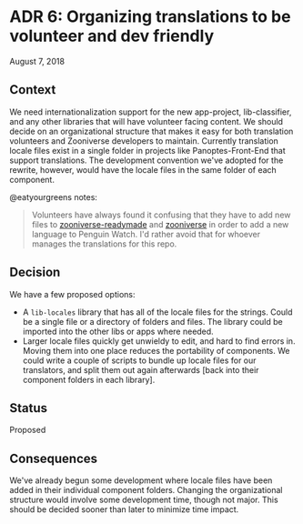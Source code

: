 # ADR 6: Organizing translations to be volunteer and dev friendly

August 7, 2018

## Context

We need internationalization support for the new app-project, lib-classifier, and any other libraries that will have volunteer facing content. We should decide on an organizational structure that makes it easy for both translation volunteers and Zooniverse developers to maintain. Currently translation locale files exist in a single folder in projects like Panoptes-Front-End that support translations. The development convention we've adopted for the rewrite, however, would have the locale files in the same folder of each component.

@eatyourgreens notes:

> Volunteers have always found it confusing that they have to add new files to [zooniverse-readymade](https://github.com/zooniverse/zooniverse-readymade) and [zooniverse](https://github.com/zooniverse/Zooniverse) in order to add a new language to Penguin Watch. I'd rather avoid that for whoever manages the translations for this repo.

## Decision

We have a few proposed options: 

- A `lib-locales` library that has all of the locale files for the strings. Could be a single file or a directory of folders and files. The library could be imported into the other libs or apps where needed.
- Larger locale files quickly get unwieldy to edit, and hard to find errors in. Moving them into one place reduces the portability of components. We could write a couple of scripts to bundle up locale files for our translators, and split them out again afterwards [back into their component folders in each library].

## Status

Proposed

## Consequences

We've already begun some development where locale files have been added in their individual component folders. Changing the organizational structure would involve some development time, though not major. This should be decided sooner than later to minimize time impact. 